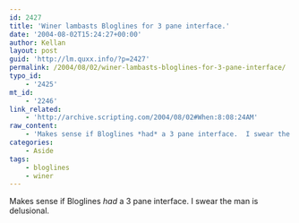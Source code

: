 ```yaml
---
id: 2427
title: 'Winer lambasts Bloglines for 3 pane interface.'
date: '2004-08-02T15:24:27+00:00'
author: Kellan
layout: post
guid: 'http://lm.quxx.info/?p=2427'
permalink: /2004/08/02/winer-lambasts-bloglines-for-3-pane-interface/
typo_id:
    - '2425'
mt_id:
    - '2246'
link_related:
    - 'http://archive.scripting.com/2004/08/02#When:8:08:24AM'
raw_content:
    - 'Makes sense if Bloglines *had* a 3 pane interface.  I swear the man is delusional.'
categories:
    - Aside
tags:
    - bloglines
    - winer
---
```


Makes sense if Bloglines *had* a 3 pane interface. I swear the man is delusional.